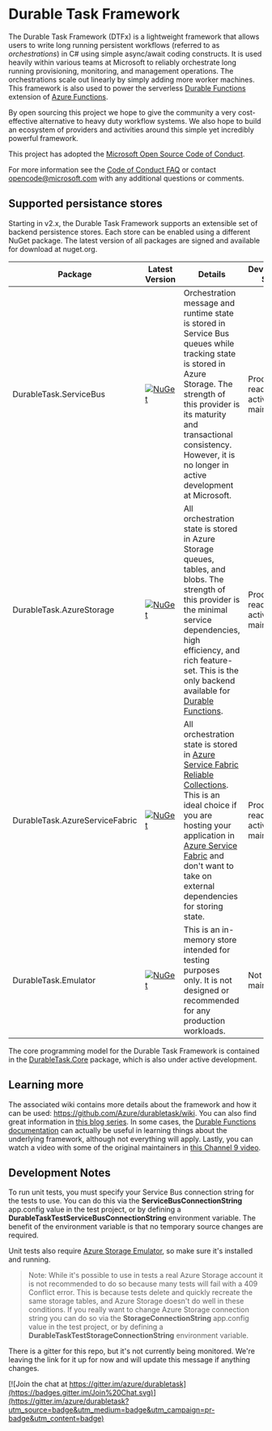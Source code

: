 # Durable Task Framework

The Durable Task Framework (DTFx) is a lightweight framework that allows users to write long running persistent workflows (referred to as _orchestrations_) in C# using simple async/await coding constructs. It is used heavily within various teams at Microsoft to reliably orchestrate long running provisioning, monitoring, and management operations. The orchestrations scale out linearly by simply adding more worker machines. This framework is also used to power the serverless [Durable Functions](https://docs.microsoft.com/azure/azure-functions/durable/durable-functions-overview) extension of [Azure Functions](https://azure.microsoft.com/services/functions/).

By open sourcing this project we hope to give the community a very cost-effective alternative to heavy duty workflow systems. We also hope to build an ecosystem of providers and activities around this simple yet incredibly powerful framework.

This project has adopted the [Microsoft Open Source Code of Conduct](https://opensource.microsoft.com/codeofconduct/).

For more information see the [Code of Conduct FAQ](https://opensource.microsoft.com/codeofconduct/faq/) or contact [opencode@microsoft.com](mailto:opencode@microsoft.com) with any additional questions or comments.

## Supported persistance stores

Starting in v2.x, the Durable Task Framework supports an extensible set of backend persistence stores. Each store can be enabled using a different NuGet package. The latest version of all packages are signed and available for download at nuget.org.

| Package | Latest Version | Details | Development Status |
| ------- | -------------- | ------- | ------------------ |
| DurableTask.ServiceBus | [![NuGet](https://img.shields.io/nuget/v/Microsoft.Azure.DurableTask.ServiceBus.svg?style=flat)](https://www.nuget.org/packages/Microsoft.Azure.DurableTask.ServiceBus/) | Orchestration message and runtime state is stored in Service Bus queues while tracking state is stored in Azure Storage. The strength of this provider is its maturity and transactional consistency. However, it is no longer in active development at Microsoft. | Production ready but not actively maintained |
| DurableTask.AzureStorage | [![NuGet](https://img.shields.io/nuget/v/Microsoft.Azure.DurableTask.AzureStorage.svg?style=flat)](https://www.nuget.org/packages/Microsoft.Azure.DurableTask.AzureStorage/) | All orchestration state is stored in Azure Storage queues, tables, and blobs. The strength of this provider is the minimal service dependencies, high efficiency, and rich feature-set. This is the only backend available for [Durable Functions](https://docs.microsoft.com/azure/azure-functions/durable/). | Production ready and actively maintained |
| DurableTask.AzureServiceFabric | [![NuGet](https://img.shields.io/nuget/v/Microsoft.Azure.DurableTask.AzureServiceFabric.svg?style=flat)](https://www.nuget.org/packages/Microsoft.Azure.DurableTask.AzureServiceFabric/) | All orchestration state is stored in [Azure Service Fabric Reliable Collections](https://docs.microsoft.com/azure/service-fabric/service-fabric-reliable-services-reliable-collections). This is an ideal choice if you are hosting your application in [Azure Service Fabric](https://azure.microsoft.com/services/service-fabric/) and don't want to take on external dependencies for storing state. | Production ready and actively maintained |
| DurableTask.Emulator | [![NuGet](https://img.shields.io/nuget/v/Microsoft.Azure.DurableTask.Emulator.svg?style=flat)](https://www.nuget.org/packages/Microsoft.Azure.DurableTask.Emulator/) | This is an in-memory store intended for testing purposes only. It is not designed or recommended for any production workloads. | Not actively maintained |

The core programming model for the Durable Task Framework is contained in the [DurableTask.Core](https://www.nuget.org/packages/Microsoft.Azure.DurableTask.Core/) package, which is also under active development.

## Learning more

The associated wiki contains more details about the framework and how it can be used: https://github.com/Azure/durabletask/wiki. You can also find great information in [this blog series](https://abhikmitra.github.io/blog/durable-task/). In some cases, the [Durable Functions documentation](https://docs.microsoft.com/en-us/azure/azure-functions/durable/) can actually be useful in learning things about the underlying framework, although not everything will apply. Lastly, you can watch a video with some of the original maintainers in [this Channel 9 video](https://channel9.msdn.com/Shows/On-NET/Building-workflows-with-the-Durable-Task-Framework).

## Development Notes

To run unit tests, you must specify your Service Bus connection string for the tests to use. You can do this via the **ServiceBusConnectionString** app.config value in the test project, or by defining a **DurableTaskTestServiceBusConnectionString** environment variable. The benefit of the environment variable is that no temporary source changes are required.

Unit tests also require [Azure Storage Emulator](https://docs.microsoft.com/azure/storage/common/storage-use-emulator), so make sure it's installed and running.

> Note: While it's possible to use in tests a real Azure Storage account it is not recommended to do so because many tests will fail with a 409 Conflict error. This is because tests delete and quickly recreate the same storage tables, and Azure Storage doesn't do well in these conditions. If you really want to change Azure Storage connection string you can do so via the **StorageConnectionString** app.config value in the test project, or by defining a **DurableTaskTestStorageConnectionString** environment variable. 

There is a gitter for this repo, but it's not currently being monitored. We're leaving the link for it up for now and will update this message if anything changes.

[![Join the chat at https://gitter.im/azure/durabletask](https://badges.gitter.im/Join%20Chat.svg)](https://gitter.im/azure/durabletask?utm_source=badge&utm_medium=badge&utm_campaign=pr-badge&utm_content=badge) 

